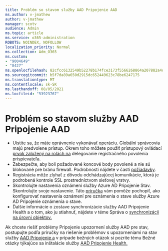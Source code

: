 ```yaml
---
title: Problém so stavom služby AAD Pripojenie AAD
ms.author: v-jmathew
author: v-jmathew
manager: scotv
audience: Admin
ms.topic: article
ms.service: o365-administration
ROBOTS: NOINDEX, NOFOLLOW
localization_priority: Normal
ms.collection: Adm_O365
ms.custom:
- "9004649"
- "8427"
ms.openlocfilehash: 82cfcc6132549b52278b174fce3173f5566268864a207882a4dd639cb8024ee3
ms.sourcegitcommit: b5f7da89a650d2915dc652449623c78be6247175
ms.translationtype: MT
ms.contentlocale: sk-SK
ms.lasthandoff: 08/05/2021
ms.locfileid: "53923767"
---
```

# <a name="problem-with-aad-connect-health"></a>Problém so stavom služby AAD Pripojenie AAD

- Uistite sa, že máte oprávnenie vykonávať operáciu. Globálni správcovia majú predvolene prístup. Okrem toho môžete použiť prístupový ovládací [prvok založený na rolách na](https://docs.microsoft.com/azure/active-directory/connect-health/active-directory-aadconnect-health-operations) delegovanie registračného povolenia prispievateľa.
- Zabezpečte, aby boli požadované koncové body povolené a nie sú blokované pre bránu firewall. Podrobnosti nájdete v časti [požiadavky](https://docs.microsoft.com/azure/active-directory/hybrid/how-to-connect-health-agent-install).
- Registrácia môže zlyhať z dôvodu odchádzajúcej komunikácie, ktorá je podrobená kontrole SSL prostredníctvom sieťovej vrstvy.
- Skontrolujte nastavenia oznámení služby Azure AD Pripojenie Stav. Skontrolujte svoje nastavenie. Táto [príručka](https://docs.microsoft.com/azure/active-directory/hybrid/how-to-connect-health-operations) vám pomôže pochopiť, ako konfigurovať nastavenia oznámení pre oznámenia o stave služby Azure AD Pripojenie oznámenia o stave.
- Ďalšie informácie o zostave synchronizácie služby AAD Pripojenie Health a o tom, ako ju stiahnuť, nájdete v téme Správa o [synchronizácii na úrovni objektov.](https://docs.microsoft.com/azure/active-directory/hybrid/how-to-connect-health-sync)

Ak chcete riešiť problémy Pripojenie upozornení služby AAD pre stav, postupujte podľa príručky na riešenie problémov s upozorneniami na stav služby [AAD Pripojenie a](https://docs.microsoft.com/azure/active-directory/hybrid/how-to-connect-health-data-freshness) v prípade bežných otázok si pozrite tému Bežné otázky týkajúce sa inštalácie služby [AAD Pripojenie Health.](https://docs.microsoft.com/azure/active-directory/hybrid/reference-connect-health-faq)
